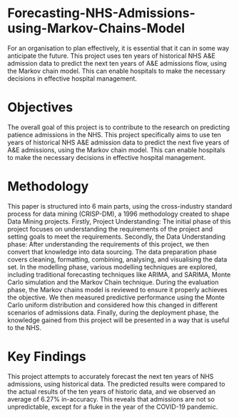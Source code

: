 # Forecasting-NHS-Admissions-using-Markov-Chains-Model
For an organisation to plan effectively, it is essential that it can in some way anticipate the future. This project uses ten years of historical NHS A&amp;E admission data to predict the next ten years of A&amp;E admissions flow, using the Markov chain model. This can enable hospitals to make the necessary decisions in effective hospital management.

# Objectives
The overall goal of this project is to contribute to the research on predicting patience admissions in the NHS.
This project specifically aims to use ten years of historical NHS A&E admission data to predict the next five years of A&E admissions, using the Markov chain model. 
This can enable hospitals to make the necessary decisions in effective hospital management. 

# Methodology
This paper is structured into 6 main parts, using the cross-industry standard process for data mining (CRISP-DM), a 1996 methodology created to shape Data Mining projects.
Firstly, Project Understanding: The initial phase of this project focuses on understanding the requirements of the project and setting goals to meet the requirements. Secondly, the Data Understanding phase: After understanding the requirements of this project, we then convert that knowledge into data sourcing.
The data preparation phase covers cleaning, formatting, combining, analysing, and visualising the data set. 
In the modelling phase, various modelling techniques are explored, including traditional forecasting techniques like ARIMA, and SARIMA, Monte Carlo simulation and  the Markov Chain technique. 
During the evaluation phase, the Markov chains model is reviewed to ensure it properly achieves the objective. We then measured predictive performance using the Monte Carlo uniform distribution and considered how this changed in different scenarios of admissions data. 
Finally, during the deployment phase, the knowledge gained from this project will be presented in a way that is useful to the NHS.

# Key Findings
This project attempts to accurately forecast the next ten years of NHS admissions, using historical data. The predicted results were compared to the actual results of the ten years of historic data, and we observed an average of 6.27% in-accuracy. This reveals that admissions are not so unpredictable, except for a fluke in the year of the COVID-19 pandemic.

